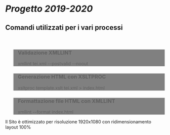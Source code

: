 <h1> <i>Progetto 2019-2020</i></h1>
<div>
    <h2>Comandi utilizzati per i vari processi</h2><br/>
  <blockquote style="background-color: grey;">
    <h3>Validazione XMLLINT</h3>
    <p>xmllint tei.xml --postvalid --noout</p>
  </blockquote>
  <blockquote style="background-color: grey;">
    <h3>Generazione HTML con XSLTPROC</h3>
    <p>xsltproc  template.xslt tei.xml > index.html  </p>
  </blockquote>
  <blockquote style="background-color: grey;">
    <h3>Formattazione file HTML con XMLLINT</h3>
    <p>xmllint --format index.html</p>
  </blockquote>
    <p>Il Sito è ottimizzato per risoluzione 1920x1080 con ridimensionamento layout 100%</p>
</div>
